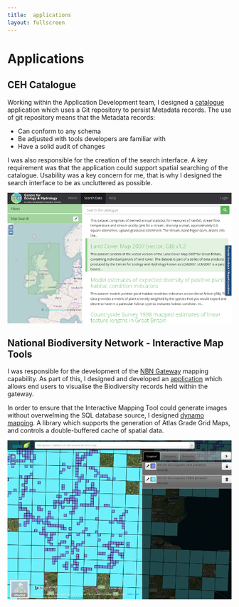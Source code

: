 ```yaml
---
title:  applications
layout: fullscreen
---
```

# Applications

## CEH Catalogue

Working within the Application Development team, I designed a [catalogue][CEH Catalogue] application which uses a Git repository to persist Metadata records. The use of git repository means that the Metadata records:

- Can conform to any schema 
- Be adjusted with tools developers are familiar with
- Have a solid audit of changes

I was also responsible for the creation of the search interface. A key requirement was that the application could support spatial searching of the catalogue. Usability was a key concern for me, that is why I designed the search interface to be as uncluttered as possible. 

[![CEH Catalogue](images/screenshots/ceh-catalogue.png)][CEH Catalogue]

## National Biodiversity Network - Interactive Map Tools

I was responsible for the development of the [NBN Gateway](http://data.nbn.org.uk) mapping capability. As part of this, I designed and developed an [application][NBN IMT] which allows end users to visualise the Biodiversity records held within the gateway.

In order to ensure that the Interactive Mapping Tool could generate images without overwelming the SQL database source, I designed [dynamo mapping][dynamo]. A library which supports the generation of Atlas Grade Grid Maps, and controls a double-buffered cache of spatial data.

[![NBN Gateway Interactive Mapper](images/screenshots/nbn-gateway.png)][NBN IMT]

[NBN IMT]: https://data.nbn.org.uk/imt "National Biodiversity Network"
[dynamo]: https://github.com/NERC-CEH/dynamo-mapping "Dynamo Mapping Repository"
[CEH Catalogue]: https://catalogue.ceh.ac.uk "CEH Metadata Catalogue"